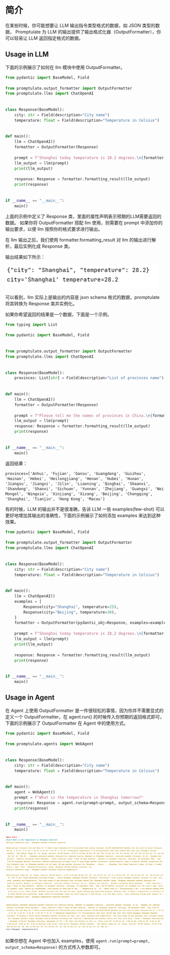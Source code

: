 # 简介

在某些时候，你可能想要让 LLM 输出指令类型格式的数据，如 JSON 类型的数据， Promptulate 为 LLM 的输出提供了输出格式化器（OutputFormatter），你可以轻易让 LLM 返回指定格式的数据。

## Usage in LLM

下面的示例展示了如何在 llm 模块中使用 OutputFormatter。

```python
from pydantic import BaseModel, Field

from promptulate.output_formatter import OutputFormatter
from promptulate.llms import ChatOpenAI


class Response(BaseModel):
    city: str = Field(description="City name")
    temperature: float = Field(description="Temperature in Celsius")


def main():
    llm = ChatOpenAI()
    formatter = OutputFormatter(Response)

    prompt = f"Shanghai today temperature is 28.2 degrees.\n{formatter.get_formatted_instructions()}"
    llm_output = llm(prompt)
    print(llm_output)

    response: Response = formatter.formatting_result(llm_output)
    print(response)


if __name__ == "__main__":
    main()

```

上面的示例中定义了 Response 类，里面的属性声明表示预期的LLM需要返回的数据。 如果你将 OutputFormatter 搭配 llm 使用，则需要在 prompt 中添加你的输出要求，以便 llm 按照你的格式要求进行输出。

在 llm 输出之后，我们使用 formatter.formatting_result 对 llm 的输出进行解析，最后实例化成 Response 类。

输出结果如下所示：

![img.png](../images/output_formatter_llm_output.png)

可以看到，llm 实际上是输出的内容是 json schema 格式的数据，promptulate 将其转换为 Response 类并实例化。

如果你希望返回的结果是一个数据，下面是一个示例。

```python
from typing import List

from pydantic import BaseModel, Field


from promptulate.output_formatter import OutputFormatter
from promptulate.llms import ChatOpenAI


class Response(BaseModel):
    provinces: List[str] = Field(description="List of provinces name")


def main():
    llm = ChatOpenAI()
    formatter = OutputFormatter(Response)

    prompt = f"Please tell me the names of provinces in China.\n{formatter.get_formatted_instructions()}"
    llm_output = llm(prompt)
    response: Response = formatter.formatting_result(llm_output)
    print(response)


if __name__ == "__main__":
    main()

```

返回结果：

```
provinces=['Anhui', 'Fujian', 'Gansu', 'Guangdong', 'Guizhou', 'Hainan', 'Hebei', 'Heilongjiang', 'Henan', 'Hubei', 'Hunan', 'Jiangsu', 'Jiangxi', 'Jilin', 'Liaoning', 'Qinghai', 'Shaanxi', 'Shandong', 'Shanxi', 'Sichuan', 'Yunnan', 'Zhejiang', 'Guangxi', 'Nei Mongol', 'Ningxia', 'Xinjiang', 'Xizang', 'Beijing', 'Chongqing', 'Shanghai', 'Tianjin', 'Hong Kong', 'Macau']
```

有的时候，LLM 的输出并不是很准确，告诉 LLM 一些 examples(few-shot) 可以更好地增加其输出的准确性，下面的示例展示了如何添加 examples 来达到这种效果。

```python
from pydantic import BaseModel, Field

from promptulate.output_formatter import OutputFormatter
from promptulate.llms import ChatOpenAI


class Response(BaseModel):
    city: str = Field(description="City name")
    temperature: float = Field(description="Temperature in Celsius")


def main():
    llm = ChatOpenAI()
    examples = [
        Response(city="Shanghai", temperature=25),
        Response(city="Beijing", temperature=30),
    ]
    formatter = OutputFormatter(pydantic_obj=Response, examples=examples)

    prompt = f"Shanghai today temperature is 28.2 degrees.\n{formatter.get_formatted_instructions()}"
    llm_output = llm(prompt)
    print(llm_output)

    response: Response = formatter.formatting_result(llm_output)
    print(response)


if __name__ == "__main__":
    main()

```

## Usage in Agent

在 Agent 上使用 OutputFormatter 是一件很轻松的事情，因为你并不需要显式的定义一个 OutputFormatter，在 agent.run() 的时候传入你预期的返回格式即可，下面的示例展示了 OutputFormatter 在 Agent 中的使用方式。

```python
from pydantic import BaseModel, Field

from promptulate.agents import WebAgent


class Response(BaseModel):
    city: str = Field(description="City name")
    temperature: float = Field(description="Temperature in Celsius")


def main():
    agent = WebAgent()
    prompt = f"What is the temperature in Shanghai tomorrow?"
    response: Response = agent.run(prompt=prompt, output_schema=Response)
    print(response)


if __name__ == "__main__":
    main()
```

![img.png](../images/output_formatter_webagent_output.png)

如果你想在 Agent 中也加入 examples，使用 `agent.run(prompt=prompt, output_schema=Response)` 的方式传入参数即可。